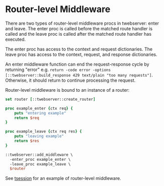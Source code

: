 # Router-level Middleware

There are two types of router-level middleware procs in twebserver:
enter and leave. The enter proc is called before the matched route handler
is called and the leave proc is called after the matched
route handler has executed.

The enter proc has access to the context and request dictionaries.
The leave proc has access to the context, request, and response dictionaries.

An enter middleware function can end the request-response cycle by returning "error" e.g.
```return -code error -options [::twebserver::build_response 429 text/plain "too many requests"]```.
Otherwise, it should return to continue processing the request.

Router-level middleware is bound to an instance of
a router:
    
```tcl
set router [::twebserver::create_router]

proc example_enter {ctx req} {
    puts "entering example"
    return $req
}

proc example_leave {ctx req res} {
    puts "leaving example"
    return $res
}

::twebserver::add_middleware \
  -enter_proc example_enter \
  -leave_proc example_leave \
  $router
```

See [tsession](https://github.com/jerily/tsession) for an example of router-level middleware.